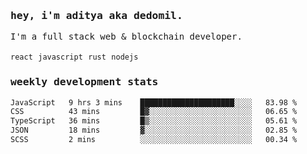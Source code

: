 <samp>
    <h3>hey, i'm aditya aka dedomil.</h3>
    I'm a full stack web & blockchain developer. 
    <br />
    <br />
    <code>react</code> <code>javascript</code> <code>rust</code> <code>nodejs</code>
    <h3>weekly development stats</h3>
    <!--START_SECTION:waka-->

```txt
JavaScript   9 hrs 3 mins    █████████████████████░░░░   83.98 %
CSS          43 mins         █▓░░░░░░░░░░░░░░░░░░░░░░░   06.65 %
TypeScript   36 mins         █▒░░░░░░░░░░░░░░░░░░░░░░░   05.61 %
JSON         18 mins         ▓░░░░░░░░░░░░░░░░░░░░░░░░   02.85 %
SCSS         2 mins          ░░░░░░░░░░░░░░░░░░░░░░░░░   00.34 %
```

<!--END_SECTION:waka-->
</samp>
